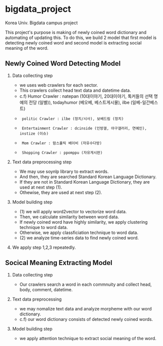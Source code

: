 # bigdata_project

Korea Univ. Bigdata campus project

This project's purpose is making of newly coined word dictionary and automating of updating this.
To do this, we build 2 model that first model is detecting newly coined word and second model is extracting social meaning of the word.

## Newly Coined Word Detecting Model

1. Data collecting step
    - we uses web crawlers for each sector.
    - This crawlers collect head text data and datetime data.
    - c.f) Humor Crawler : natepan (10대이야기, 20대이야기, 톡커들의 선택 명예의 전당 (일별)), todayhumor (베오베, 베스트게시물), ilbe (일베-일간베스트)
    -      politic Crawler : ilbe (정치/시사), 보배드림 (정치)
    -      Entertainment Crawler : dcinside (인방갤, 야구갤러리, 연예인), instize (이슈)
    -      Mom Crawler : 맘스홀릭 베이비 (자유수다방)
    -      Shopping Crawler : ppomppu (자유게시판)
    
2. Text data preprocessing step
    - We may use soynlp library to extract words.
    - And then, they are searched Standard Korean Language Dictionary.
    - If they are not in Standard Korean Language Dictionary, they are used at next step (1).
    - Othewise, they are used at next step (2).

3. Model building step
    - (1) we will apply word2vector to vectorize word data.
    -    Then, we calculate similarity between word data.
    -    If newly coined word have highly similarity, we apply clustering technique to word data.
    -    Otherwise, we apply classficiation technique to word data.
    - (2) we analyze time-series data to find newly coined word.

4. We apply step 1,2,3 repeatedly.

## Socical Meaning Extracting Model

1. Data collecting step
   - Our crawlers search a word in each commnuity and collect head, body, comment, datetime.

2. Text data preprocessing
   - we may nomalize text data and analyze morpheme with our word dictionary.
   - c.f) our word dictionary consists of detected newly coined words.

3. Model building step
   - we apply attention technique to extract social meaning of the word.
